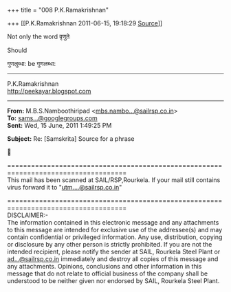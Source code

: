 +++
title = "008 P.K.Ramakrishnan"

+++
[[P.K.Ramakrishnan	2011-06-15, 19:18:29 [Source](https://groups.google.com/g/samskrita/c/hJtFHi0nwlI)]]



Not only the word वृणुते



Should 

गुणलुब्धा: be गुणलब्धा:

  

  

-----------------------------

P.K.Ramakrishnan  
<http://peekayar.blogspot.com>

  

  

------------------------------------------------------------------------

**From:** M.B.S.Namboothiripad \<[mbs.nambo...@sailrsp.co.in]()\>  
**To:** [sams...@googlegroups.com]()  
**Sent:** Wed, 15 June, 2011 1:49:25 PM

  
**Subject:** Re: \[Samskrita\] Source for a phrase  

  




====================================================================================  
This mail has been scanned at SAIL/RSP,Rourkela. If your mail still contains virus forward it to "[utm....@sailrsp.co.in]()"       
               
====================================================================================  
DISCLAIMER:-  
   The information contained in this electronic message and any attachments to this message are intended for exclusive use of the addressee(s) and may contain confidential or privileged information. Any use, distribution, copying or disclosure by any other person is strictly prohibited. If you are not the intended recipient, please notify the sender at SAIL, Rourkela Steel Plant or [ad...@sailrsp.co.in]() immediately and destroy all copies of this message and any attachments. Opinions, conclusions and other information in this message that do not relate to official business of the company shall be understood to be neither given nor endorsed by SAIL, Rourkela Steel Plant.

